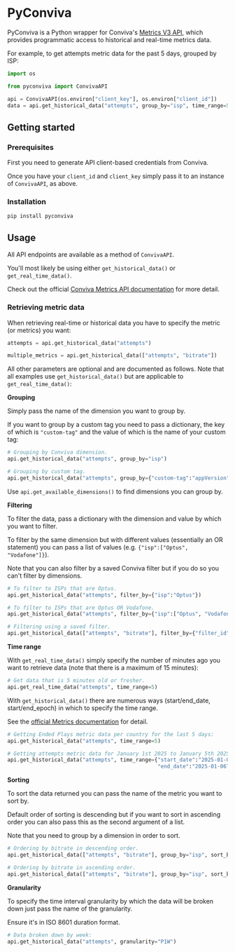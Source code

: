 # PyConviva

PyConviva is a Python wrapper for Conviva's [Metrics V3 API](https://developer.conviva.com/docs/metrics-api-v3), which provides programmatic access to historical and real-time metrics data.

For example, to get attempts metric data for the past 5 days, grouped by ISP:

```py
import os

from pyconviva import ConvivaAPI

api = ConvivaAPI(os.environ["client_key"], os.environ["client_id"])
data = api.get_historical_data("attempts", group_by="isp", time_range=5)
```

## Getting started

### Prerequisites 

First you need to generate API client-based credentials from Conviva.

Once you have your `client_id` and `client_key` simply pass it to an instance of `ConvivaAPI`, as above.

### Installation

```
pip install pyconviva
```

## Usage

All API endpoints are available as a method of `ConvivaAPI`.

You'll most likely be using either `get_historical_data()` or `get_real_time_data()`.

Check out the official [Conviva Metrics API documentation](https://developer.conviva.com/docs/metrics-api-v3) for more detail.

### Retrieving metric data

When retrieving real-time or historical data you have to
specify the metric (or metrics) you want:

```py
attempts = api.get_historical_data("attempts")

multiple_metrics = api.get_historical_data(["attempts", "bitrate"])
```

All other parameters are optional and are documented as follows. Note that
all examples use `get_historical_data()` but are applicable to `get_real_time_data()`:

**Grouping**

Simply pass the name of the dimension you want to group by.

If you want to group by a custom tag you need to pass a dictionary,
the key of which is `"custom-tag"` and the value of which is the name of your custom tag:

```py
# Grouping by Conviva dimension.
api.get_historical_data("attempts", group_by="isp")

# Grouping by custom tag.
api.get_historical_data("attempts", group_by={"custom-tag":"appVersion"})
```

Use `api.get_available_dimensions()` to find dimensions you can group by.

**Filtering**

To filter the data, pass a dictionary with the dimension and value by which you want to filter.

To filter by the same dimension but with different values (essentially an OR statement) you can 
pass a list of values (e.g. `{"isp":["Optus", "Vodafone"]}`).

Note that you can also filter by a saved Conviva filter but if you do so you can't filter
by dimensions.

```py
# To filter to ISPs that are Optus.
api.get_historical_data("attempts", filter_by={"isp":"Optus"})

# To filter to ISPs that are Optus OR Vodafone.
api.get_historical_data("attempts", filter_by={"isp":["Optus", "Vodafone"]})

# Filtering using a saved filter.
api.get_historical_data(["attempts", "bitrate"], filter_by={"filter_id":"180"})
```

**Time range**

With `get_real_time_data()` simply specify the number of minutes ago you want to retrieve data (note that there is a maximum of 15 minutes):

```py
# Get data that is 5 minutes old or fresher.
api.get_real_time_data("attempts", time_range=5)
```

With `get_historical_data()` there are numerous ways (start/end_date, start/end_epoch) in which to specify the time range.

See the [official Metrics documentation](https://developer.conviva.com/docs/metrics-api-v3/3434cc866b1a9-options-to-select-a-time-range) for detail.

```py
# Getting Ended Plays metric data per country for the last 5 days:
api.get_historical_data("attempts", time_range=5)

# Getting attempts metric data for January 1st 2025 to January 5th 2025
api.get_historical_data("attempts", time_range={"start_date":"2025-01-01T12:00:00.000Z",
                                                "end_date":"2025-01-06T12:59:59.000Z"})
```

**Sorting**

To sort the data returned you can pass the name of the metric you want to sort by.

Default order of sorting is descending but if you want to sort in ascending order you can
also pass this as the second argument of a list.

Note that you need to group by a dimension in order to sort.

```py
# Ordering by bitrate in descending order.
api.get_historical_data(["attempts", "bitrate"], group_by="isp", sort_by="bitrate")

# Ordering by bitrate in ascending order.
api.get_historical_data(["attempts", "bitrate"], group_by="isp", sort_by=["bitrate", "asc"])
```

**Granularity**

To specify the time interval granularity by which the data will be broken down
just pass the name of the granularity. 

Ensure it's in ISO 8601 duration format.

```py
# Data broken down by week:
api.get_historical_data("attempts", granularity="P1W")
```
